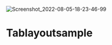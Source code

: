 ![Screenshot_2022-08-05-18-23-46-99](https://user-images.githubusercontent.com/105092518/183083726-b436bbe3-e0dd-4921-b6f4-73bc31de9b0a.png)
# Tablayoutsample
